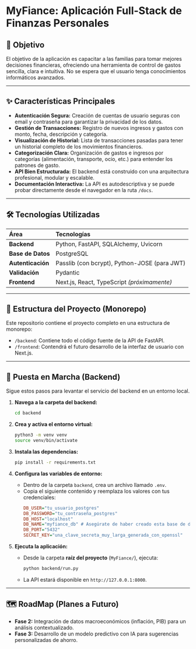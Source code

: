# MyFiance: Aplicación Full-Stack de Finanzas Personales

## 🎯 Objetivo
El objetivo de la aplicación es capacitar a las familias para tomar mejores decisiones financieras, ofreciendo una herramienta de control de gastos sencilla, clara e intuitiva. No se espera que el usuario tenga conocimientos informáticos avanzados.


---
## ✨ Características Principales

* **Autenticación Segura:** Creación de cuentas de usuario seguras con email y contraseña para garantizar la privacidad de los datos.
* **Gestión de Transacciones:** Registro de nuevos ingresos y gastos con monto, fecha, descripción y categoría.
* **Visualización de Historial:** Lista de transacciones pasadas para tener un historial completo de los movimientos financieros.
* **Categorización Clara:** Organización de gastos e ingresos por categorías (alimentación, transporte, ocio, etc.) para entender los patrones de gasto.
* **API Bien Estructurada:** El backend está construido con una arquitectura profesional, modular y escalable.
* **Documentación Interactiva:** La API es autodescriptiva y se puede probar directamente desde el navegador en la ruta `/docs`.

---
## 🛠️ Tecnologías Utilizadas

| Área | Tecnologías |
| :--- | :--- |
| **Backend** | Python, FastAPI, SQLAlchemy, Uvicorn |
| **Base de Datos** | PostgreSQL |
| **Autenticación** | Passlib (con bcrypt), Python-JOSE (para JWT) |
| **Validación** | Pydantic |
| **Frontend** | Next.js, React, TypeScript *(próximamente)* |

---
## 📂 Estructura del Proyecto (Monorepo)
Este repositorio contiene el proyecto completo en una estructura de monorepo:
* `/backend`: Contiene todo el código fuente de la API de FastAPI.
* `/frontend`: Contendrá el futuro desarrollo de la interfaz de usuario con Next.js.

---
## 🚀 Puesta en Marcha (Backend)

Sigue estos pasos para levantar el servicio del backend en un entorno local.

1.  **Navega a la carpeta del backend:**
    ```bash
    cd backend
    ```

2.  **Crea y activa el entorno virtual:**
    ```bash
    python3 -m venv venv
    source venv/bin/activate
    ```

3.  **Instala las dependencias:**
    ```bash
    pip install -r requirements.txt
    ```

4.  **Configura las variables de entorno:**
    * Dentro de la carpeta `backend`, crea un archivo llamado `.env`.
    * Copia el siguiente contenido y reemplaza los valores con tus credenciales:
        ```ini
        DB_USER="tu_usuario_postgres"
        DB_PASSWORD="tu_contraseña_postgres"
        DB_HOST="localhost"
        DB_NAME="myfiance_db" # Asegúrate de haber creado esta base de datos
        DB_PORT="5432"
        SECRET_KEY="una_clave_secreta_muy_larga_generada_con_openssl"
        ```

5.  **Ejecuta la aplicación:**
    * Desde la carpeta **raíz del proyecto** (`MyFiance/`), ejecuta:
        ```bash
        python backend/run.py
        ```
    * La API estará disponible en `http://127.0.0.1:8000`.

---
## 🗺️ RoadMap (Planes a Futuro)

* **Fase 2:** Integración de datos macroeconómicos (inflación, PIB) para un análisis contextualizado.
* **Fase 3:** Desarrollo de un modelo predictivo con IA para sugerencias personalizadas de ahorro.